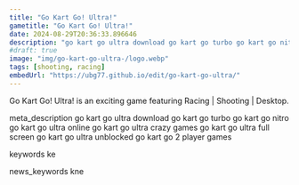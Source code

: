 ```yaml
---
title: "Go Kart Go! Ultra!"
gametitle: "Go Kart Go! Ultra!"
date: 2024-08-29T20:36:33.896646
description: "go kart go ultra download go kart go turbo go kart go nitro go kart go ultra online go kart go ultra crazy games go kart go ultra full screen go kart go ultra unblocked go kart go 2 player games"
#draft: true
image: "img/go-kart-go-ultra-/logo.webp"
tags: [shooting, racing]
embedUrl: "https://ubg77.github.io/edit/go-kart-go-ultra/"
---
```


Go Kart Go! Ultra! is an exciting game featuring Racing | Shooting | Desktop.

meta_description
go kart go ultra download go kart go turbo go kart go nitro go kart go ultra online go kart go ultra crazy games go kart go ultra full screen go kart go ultra unblocked go kart go 2 player games


keywords
ke


news_keywords
kne
